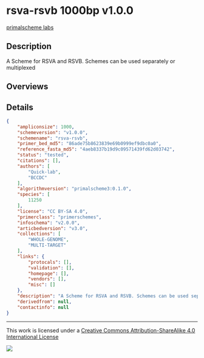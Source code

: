 # rsva-rsvb 1000bp v1.0.0

[primalscheme labs](https://labs.primalscheme.com/detail/rsva-rsvb/1000/v1.0.0)

## Description

A Scheme for RSVA and RSVB. Schemes can be used separately or multiplexed

## Overviews

## Details

```json
{
    "ampliconsize": 1000,
    "schemeversion": "v1.0.0",
    "schemename": "rsva-rsvb",
    "primer_bed_md5": "86ade75b8623839e69b0999ef9dbc0a0",
    "reference_fasta_md5": "4aeb8337b19d9c09571439fd62d03742",
    "status": "tested",
    "citations": [],
    "authors": [
        "Quick-lab",
        "BCCDC"
    ],
    "algorithmversion": "primalscheme3:0.1.0",
    "species": [
        11250
    ],
    "license": "CC BY-SA 4.0",
    "primerclass": "primerschemes",
    "infoschema": "v2.0.0",
    "articbedversion": "v3.0",
    "collections": [
        "WHOLE-GENOME",
        "MULTI-TARGET"
    ],
    "links": {
        "protocals": [],
        "validation": [],
        "homepage": [],
        "vendors": [],
        "misc": []
    },
    "description": "A Scheme for RSVA and RSVB. Schemes can be used separately or multiplexed",
    "derivedfrom": null,
    "contactinfo": null
}
```



------------------------------------------------------------------------

This work is licensed under a [Creative Commons Attribution-ShareAlike 4.0 International License](http://creativecommons.org/licenses/by-sa/4.0/) 

![](https://i.creativecommons.org/l/by-sa/4.0/88x31.png)